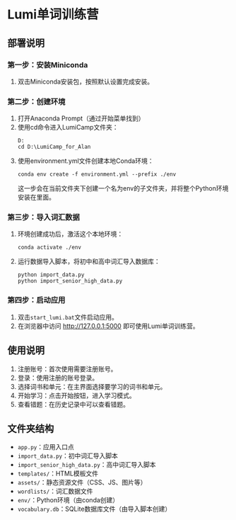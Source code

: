 # Lumi单词训练营

## 部署说明

### 第一步：安装Miniconda

1. 双击Miniconda安装包，按照默认设置完成安装。

### 第二步：创建环境

1. 打开Anaconda Prompt（通过开始菜单找到）
2. 使用cd命令进入LumiCamp文件夹：
   ```
   D:
   cd D:\LumiCamp_for_Alan
   ```
3. 使用environment.yml文件创建本地Conda环境：
   ```
   conda env create -f environment.yml --prefix ./env
   ```
   这一步会在当前文件夹下创建一个名为env的子文件夹，并将整个Python环境安装在里面。

### 第三步：导入词汇数据

1. 环境创建成功后，激活这个本地环境：
   ```
   conda activate ./env
   ```
2. 运行数据导入脚本，将初中和高中词汇导入数据库：
   ```
   python import_data.py
   python import_senior_high_data.py
   ```

### 第四步：启动应用

1. 双击`start_lumi.bat`文件启动应用。
2. 在浏览器中访问 http://127.0.0.1:5000 即可使用Lumi单词训练营。

## 使用说明

1. 注册账号：首次使用需要注册账号。
2. 登录：使用注册的账号登录。
3. 选择词书和单元：在主界面选择要学习的词书和单元。
4. 开始学习：点击开始按钮，进入学习模式。
5. 查看错题：在历史记录中可以查看错题。

## 文件夹结构

- `app.py`：应用入口点
- `import_data.py`：初中词汇导入脚本
- `import_senior_high_data.py`：高中词汇导入脚本
- `templates/`：HTML模板文件
- `assets/`：静态资源文件（CSS、JS、图片等）
- `wordlists/`：词汇数据文件
- `env/`：Python环境（由conda创建）
- `vocabulary.db`：SQLite数据库文件（由导入脚本创建）